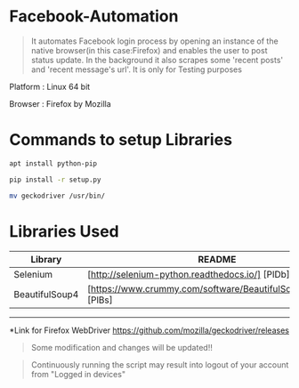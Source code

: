 # Facebook-Automation

>It automates Facebook login process by opening an instance of the native browser(in this case:Firefox) and enables the user to post status update.
>In the background it also scrapes some 'recent posts' and 'recent message's url'.
>It is only for Testing purposes

Platform : Linux 64 bit

Browser : Firefox by Mozilla

# Commands to setup Libraries
```sh
apt install python-pip

pip install -r setup.py

mv geckodriver /usr/bin/
```
# Libraries Used
| Library | README |
| ------ | ------ |
| Selenium | [http://selenium-python.readthedocs.io/] [PlDb] |
| BeautifulSoup4 | [https://www.crummy.com/software/BeautifulSoup/bs4/doc/] [PlBs]|

-------------------------------------------------------------------------
*Link for Firefox WebDriver https://github.com/mozilla/geckodriver/releases

>Some modification and changes will be updated!!

>Continuously running the script may result into logout of your account from "Logged in devices"
